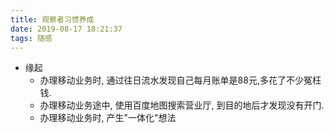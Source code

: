 ```yaml
---
title: 观察者习惯养成
date: 2019-08-17 18:21:37
tags: 随感
---
```

- 缘起
    - 办理移动业务时, 通过往日流水发现自己每月账单是88元,多花了不少冤枉钱.
    - 办理移动业务途中, 使用百度地图搜索营业厅, 到目的地后才发现没有开门.
    - 办理移动业务时, 产生"一体化"想法
